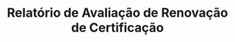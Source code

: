 --- 
layout: CertificationRenewalAssessmentReport 
page_type: learn
page_kind: certificationRenewalAssessmentReport
title: Relatório de Avaliação de Renovação de Certificação
description: Relatório de Avaliação de Renovação de Certificação
--- 